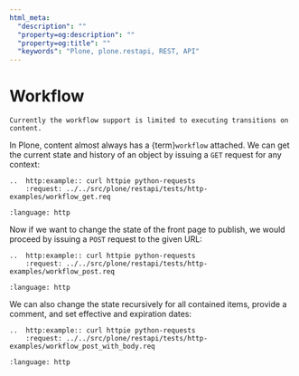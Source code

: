 ```yaml
---
html_meta:
  "description": ""
  "property=og:description": ""
  "property=og:title": ""
  "keywords": "Plone, plone.restapi, REST, API"
---
```


# Workflow

```{note}
Currently the workflow support is limited to executing transitions on content.
```

In Plone, content almost always has a {term}`workflow` attached.
We can get the current state and history of an object by issuing a `GET` request for any context:

```{eval-rst}
..  http:example:: curl httpie python-requests
    :request: ../../src/plone/restapi/tests/http-examples/workflow_get.req
```

```{literalinclude} ../../src/plone/restapi/tests/http-examples/workflow_get.resp
:language: http
```

Now if we want to change the state of the front page to publish, we would proceed by issuing a `POST` request to the given URL:

```{eval-rst}
..  http:example:: curl httpie python-requests
    :request: ../../src/plone/restapi/tests/http-examples/workflow_post.req
```

```{literalinclude} ../../src/plone/restapi/tests/http-examples/workflow_post.resp
:language: http
```

We can also change the state recursively for all contained items, provide a comment, and set effective and expiration dates:

```{eval-rst}
..  http:example:: curl httpie python-requests
    :request: ../../src/plone/restapi/tests/http-examples/workflow_post_with_body.req
```

```{literalinclude} ../../src/plone/restapi/tests/http-examples/workflow_post_with_body.resp
:language: http
```
